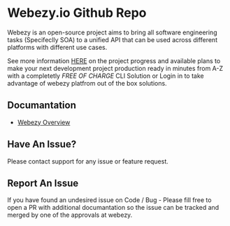 # Webezy.io Github Repo

Webezy is an open-source project aims to bring all software engineering tasks (Specifeclly SOA) to a unified API that can be used across different platforms with different use cases.

See more information [HERE](https://webezy.herokuapp.com) on the project progress and available plans to make your next development project production ready in minutes from A-Z with a completetly _FREE OF CHARGE_ CLI Solution or Login in to take advantage of webezy platfrom out of the box solutions.


## Documantation

* [Webezy Overview](https://webezy.herokuapp.com/docs)

## Have An Issue?

Please contact support for any issue or feature request.

## Report An Issue

If you have found an undesired issue on Code / Bug - Please fill free to open a PR with additional documantation so the issue can be tracked and merged by one of the approvals at webezy.
